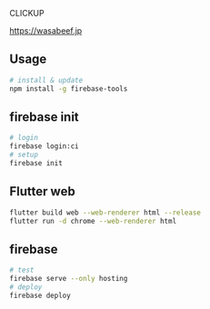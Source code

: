 CLICKUP

https://wasabeef.jp

## Usage

```sh
# install & update
npm install -g firebase-tools
```

## firebase init
```sh
# login
firebase login:ci
# setup
firebase init
```

## Flutter web 
```sh
flutter build web --web-renderer html --release
flutter run -d chrome --web-renderer html
```

## firebase
```sh
# test
firebase serve --only hosting
# deploy
firebase deploy
```
